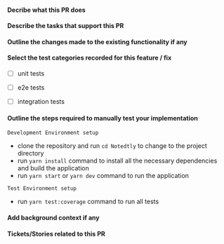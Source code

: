 #### Decribe what this PR does

#### Describe the tasks that support this PR

#### Outline the changes made to the existing functionality if any

#### Select the test categories recorded for this feature / fix

- [ ] unit tests

- [ ] e2e tests

- [ ] integration tests

#### Outline the steps required to manually test your implementation

`Development Environment setup`

- clone the repository and run `cd Notedtly` to change to the project directory
- run `yarn install` command to install all the necessary dependencies and build the application
- run `yarn start` or `yarn dev` command to run the application

`Test Environment setup`

- run `yarn test:coverage` command to run all tests

#### Add background context if any

#### Tickets/Stories related to this PR
